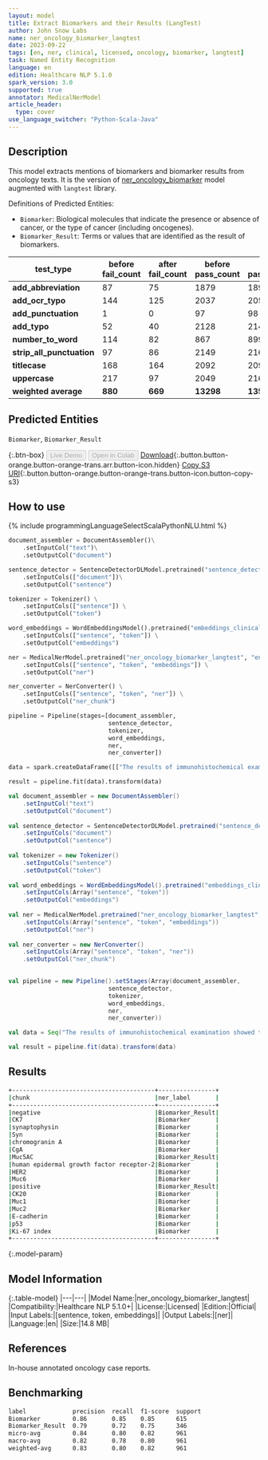```yaml
---
layout: model
title: Extract Biomarkers and their Results (LangTest)
author: John Snow Labs
name: ner_oncology_biomarker_langtest
date: 2023-09-22
tags: [en, ner, clinical, licensed, oncology, biomarker, langtest]
task: Named Entity Recognition
language: en
edition: Healthcare NLP 5.1.0
spark_version: 3.0
supported: true
annotator: MedicalNerModel
article_header:
  type: cover
use_language_switcher: "Python-Scala-Java"
---
```


## Description

This model extracts mentions of biomarkers and biomarker results from oncology texts. It is the version of [ner_oncology_biomarker](https://nlp.johnsnowlabs.com/2022/11/24/ner_oncology_biomarker_en.html) model augmented with `langtest` library.

Definitions of Predicted Entities:

- `Biomarker`: Biological molecules that indicate the presence or absence of cancer, or the type of cancer (including oncogenes).
- `Biomarker_Result`: Terms or values that are identified as the result of biomarkers.

| **test_type**             | **before fail_count** | **after fail_count** | **before pass_count** | **after pass_count** | **minimum pass_rate** | **before pass_rate** | **after pass_rate** |
|---------------------------|-----------------------|----------------------|-----------------------|----------------------|-----------------------|----------------------|---------------------|
| **add_abbreviation**      | 87                    | 75                   | 1879                  | 1891                 | 92%                   | 96%                  | 96%                 |
| **add_ocr_typo**          | 144                   | 125                  | 2037                  | 2056                 | 92%                   | 93%                  | 94%                 |
| **add_punctuation**       | 1                     | 0                    | 97                    | 98                   | 92%                   | 99%                  | 100%                |
| **add_typo**              | 52                    | 40                   | 2128                  | 2149                 | 92%                   | 98%                  | 98%                 |
| **number_to_word**        | 114                   | 82                   | 867                   | 899                  | 92%                   | 88%                  | 92%                 |
| **strip_all_punctuation** | 97                    | 86                   | 2149                  | 2160                 | 92%                   | 96%                  | 96%                 |
| **titlecase**             | 168                   | 164                  | 2092                  | 2096                 | 92%                   | 93%                  | 93%                 |
| **uppercase**             | 217                   | 97                   | 2049                  | 2169                 | 92%                   | 90%                  | 96%                 |
| **weighted average**      | **880**               | **669**              | **13298**             | **13518**            | **92%**               | **93.79%**           | **95.28%**          |

## Predicted Entities

`Biomarker`, `Biomarker_Result`

{:.btn-box}
<button class="button button-orange" disabled>Live Demo</button>
<button class="button button-orange" disabled>Open in Colab</button>
[Download](https://s3.amazonaws.com/auxdata.johnsnowlabs.com/clinical/models/ner_oncology_biomarker_langtest_en_5.1.0_3.0_1695395379174.zip){:.button.button-orange.button-orange-trans.arr.button-icon.hidden}
[Copy S3 URI](s3://auxdata.johnsnowlabs.com/clinical/models/ner_oncology_biomarker_langtest_en_5.1.0_3.0_1695395379174.zip){:.button.button-orange.button-orange-trans.button-icon.button-copy-s3}

## How to use



<div class="tabs-box" markdown="1">
{% include programmingLanguageSelectScalaPythonNLU.html %}
  
```python
document_assembler = DocumentAssembler()\
    .setInputCol("text")\
    .setOutputCol("document")

sentence_detector = SentenceDetectorDLModel.pretrained("sentence_detector_dl_healthcare", "en", "clinical/models")\
    .setInputCols(["document"])\
    .setOutputCol("sentence")

tokenizer = Tokenizer() \
    .setInputCols(["sentence"]) \
    .setOutputCol("token")

word_embeddings = WordEmbeddingsModel().pretrained("embeddings_clinical", "en", "clinical/models")\
    .setInputCols(["sentence", "token"]) \
    .setOutputCol("embeddings")                

ner = MedicalNerModel.pretrained("ner_oncology_biomarker_langtest", "en", "clinical/models") \
    .setInputCols(["sentence", "token", "embeddings"]) \
    .setOutputCol("ner")

ner_converter = NerConverter() \
    .setInputCols(["sentence", "token", "ner"]) \
    .setOutputCol("ner_chunk")

pipeline = Pipeline(stages=[document_assembler,
                            sentence_detector,
                            tokenizer,
                            word_embeddings,
                            ner,
                            ner_converter])

data = spark.createDataFrame([["The results of immunohistochemical examination showed that she tested negative for CK7, synaptophysin (Syn), chromogranin A (CgA), Muc5AC, human epidermal growth factor receptor-2 (HER2), and Muc6; positive for CK20, Muc1, Muc2, E-cadherin, and p53; the Ki-67 index was about 87% ."]]).toDF("text")

result = pipeline.fit(data).transform(data)
```
```scala
val document_assembler = new DocumentAssembler()
    .setInputCol("text")
    .setOutputCol("document")
    
val sentence_detector = SentenceDetectorDLModel.pretrained("sentence_detector_dl_healthcare", "en", "clinical/models")
    .setInputCols("document")
    .setOutputCol("sentence")
    
val tokenizer = new Tokenizer()
    .setInputCols("sentence")
    .setOutputCol("token")
    
val word_embeddings = WordEmbeddingsModel().pretrained("embeddings_clinical", "en", "clinical/models")
    .setInputCols(Array("sentence", "token"))
    .setOutputCol("embeddings")                
    
val ner = MedicalNerModel.pretrained("ner_oncology_biomarker_langtest", "en", "clinical/models")
    .setInputCols(Array("sentence", "token", "embeddings"))
    .setOutputCol("ner")
    
val ner_converter = new NerConverter()
    .setInputCols(Array("sentence", "token", "ner"))
    .setOutputCol("ner_chunk")

        
val pipeline = new Pipeline().setStages(Array(document_assembler,
                            sentence_detector,
                            tokenizer,
                            word_embeddings,
                            ner,
                            ner_converter))    

val data = Seq("The results of immunohistochemical examination showed that she tested negative for CK7, synaptophysin (Syn), chromogranin A (CgA), Muc5AC, human epidermal growth factor receptor-2 (HER2), and Muc6; positive for CK20, Muc1, Muc2, E-cadherin, and p53; the Ki-67 index was about 87% .").toDS.toDF("text")

val result = pipeline.fit(data).transform(data)
```
</div>

## Results

```bash
+----------------------------------------+----------------+
|chunk                                   |ner_label       |
+----------------------------------------+----------------+
|negative                                |Biomarker_Result|
|CK7                                     |Biomarker       |
|synaptophysin                           |Biomarker       |
|Syn                                     |Biomarker       |
|chromogranin A                          |Biomarker       |
|CgA                                     |Biomarker       |
|Muc5AC                                  |Biomarker_Result|
|human epidermal growth factor receptor-2|Biomarker       |
|HER2                                    |Biomarker       |
|Muc6                                    |Biomarker       |
|positive                                |Biomarker_Result|
|CK20                                    |Biomarker       |
|Muc1                                    |Biomarker       |
|Muc2                                    |Biomarker       |
|E-cadherin                              |Biomarker       |
|p53                                     |Biomarker       |
|Ki-67 index                             |Biomarker       |
+----------------------------------------+----------------+
```

{:.model-param}
## Model Information

{:.table-model}
|---|---|
|Model Name:|ner_oncology_biomarker_langtest|
|Compatibility:|Healthcare NLP 5.1.0+|
|License:|Licensed|
|Edition:|Official|
|Input Labels:|[sentence, token, embeddings]|
|Output Labels:|[ner]|
|Language:|en|
|Size:|14.8 MB|

## References

In-house annotated oncology case reports.

## Benchmarking

```bash
label             precision  recall  f1-score  support 
Biomarker         0.86       0.85    0.85      615     
Biomarker_Result  0.79       0.72    0.75      346     
micro-avg         0.84       0.80    0.82      961     
macro-avg         0.82       0.78    0.80      961     
weighted-avg      0.83       0.80    0.82      961   
```
